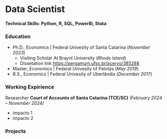 # Data Scientist

#### Technical Skills: Python, R, SQL, PowerBi, Stata

### Education
- Ph.D., Economics | Federal Univesity of Santa Catarina (*November 2023*) 
    - Visiting Scholar At Braynt University (*Rhode Island*)
    - Dissetation link https://pergamum.ufsc.br/acervo/385288
- Master, Economics | Federal Univesity of Pelotas (*May 2019*)
- B.S., Economics | Federal Univesity of Uberlândia (*December 2017*)

### Working Expirience
Researcher **Court of Accounts of Santa Catarina  (TCE/SC)** *(February 2024 – November 2024)* 
- impacto 1
- impacto 2


### Projects